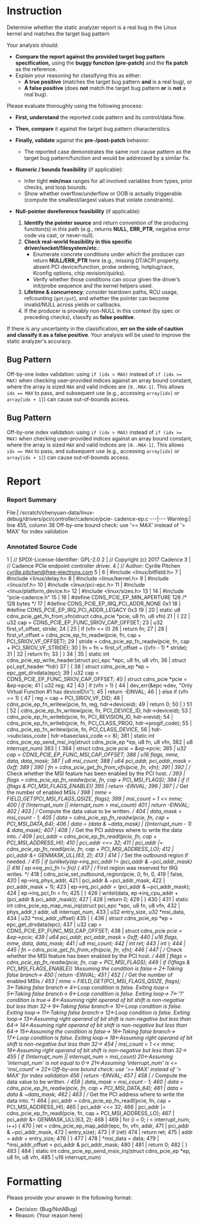# Instruction

Determine whether the static analyzer report is a real bug in the Linux kernel and matches the target bug pattern

Your analysis should:
- **Compare the report against the provided target bug pattern specification,** using the **buggy function (pre-patch)** and the **fix patch** as the reference.
- Explain your reasoning for classifying this as either:
  - **A true positive** (matches the target bug pattern **and** is a real bug), or
  - **A false positive** (does **not** match the target bug pattern **or** is **not** a real bug).

Please evaluate thoroughly using the following process:

- **First, understand** the reported code pattern and its control/data flow.
- **Then, compare** it against the target bug pattern characteristics.
- **Finally, validate** against the **pre-/post-patch** behavior:
  - The reported case demonstrates the same root cause pattern as the target bug pattern/function and would be addressed by a similar fix.

- **Numeric / bounds feasibility** (if applicable):
  - Infer tight **min/max** ranges for all involved variables from types, prior checks, and loop bounds.
  - Show whether overflow/underflow or OOB is actually triggerable (compute the smallest/largest values that violate constraints).

- **Null-pointer dereference feasibility** (if applicable):
  1. **Identify the pointer source** and return convention of the producing function(s) in this path (e.g., returns **NULL**, **ERR_PTR**, negative error code via cast, or never-null).
  2. **Check real-world feasibility in this specific driver/socket/filesystem/etc.**:
     - Enumerate concrete conditions under which the producer can return **NULL/ERR_PTR** here (e.g., missing DT/ACPI property, absent PCI device/function, probe ordering, hotplug/race, Kconfig options, chip revision/quirks).
     - Verify whether those conditions can occur given the driver’s init/probe sequence and the kernel helpers used.
  3. **Lifetime & concurrency**: consider teardown paths, RCU usage, refcounting (`get/put`), and whether the pointer can become invalid/NULL across yields or callbacks.
  4. If the producer is provably non-NULL in this context (by spec or preceding checks), classify as **false positive**.

If there is any uncertainty in the classification, **err on the side of caution and classify it as a false positive**. Your analysis will be used to improve the static analyzer's accuracy.

## Bug Pattern

Off-by-one index validation: using `if (idx > MAX)` instead of `if (idx >= MAX)` when checking user-provided indices against an array bound constant, where the array is sized `MAX` and valid indices are `[0..MAX-1]`. This allows `idx == MAX` to pass, and subsequent use (e.g., accessing `array[idx]` or `array[idx + 1]`) can cause out-of-bounds access.

## Bug Pattern

Off-by-one index validation: using `if (idx > MAX)` instead of `if (idx >= MAX)` when checking user-provided indices against an array bound constant, where the array is sized `MAX` and valid indices are `[0..MAX-1]`. This allows `idx == MAX` to pass, and subsequent use (e.g., accessing `array[idx]` or `array[idx + 1]`) can cause out-of-bounds access.

# Report

### Report Summary

File:| /scratch/chenyuan-data/linux-debug/drivers/pci/controller/cadence/pcie-
cadence-ep.c
---|---
Warning:| line 455, column 38
Off-by-one bound check: use '>= MAX' instead of '> MAX' for index validation

### Annotated Source Code


1     | // SPDX-License-Identifier: GPL-2.0
2     | // Copyright (c) 2017 Cadence
3     | // Cadence PCIe endpoint controller driver.
4     | // Author: Cyrille Pitchen <cyrille.pitchen@free-electrons.com>
5     |
6     | #include <linux/bitfield.h>
7     | #include <linux/delay.h>
8     | #include <linux/kernel.h>
9     | #include <linux/of.h>
10    | #include <linux/pci-epc.h>
11    | #include <linux/platform_device.h>
12    | #include <linux/sizes.h>
13    |
14    | #include "pcie-cadence.h"
15    |
16    | #define CDNS_PCIE_EP_MIN_APERTURE		128	/* 128 bytes */
17    | #define CDNS_PCIE_EP_IRQ_PCI_ADDR_NONE		0x1
18    | #define CDNS_PCIE_EP_IRQ_PCI_ADDR_LEGACY	0x3
19    |
20    | static u8 cdns_pcie_get_fn_from_vfn(struct cdns_pcie *pcie, u8 fn, u8 vfn)
21    | {
22    | 	u32 cap = CDNS_PCIE_EP_FUNC_SRIOV_CAP_OFFSET;
23    | 	u32 first_vf_offset, stride;
24    |
25    |  if (vfn == 0)
26    |  return fn;
27    |
28    | 	first_vf_offset = cdns_pcie_ep_fn_readw(pcie, fn, cap + PCI_SRIOV_VF_OFFSET);
29    | 	stride = cdns_pcie_ep_fn_readw(pcie, fn, cap +  PCI_SRIOV_VF_STRIDE);
30    | 	fn = fn + first_vf_offset + ((vfn - 1) * stride);
31    |
32    |  return fn;
33    | }
34    |
35    | static int cdns_pcie_ep_write_header(struct pci_epc *epc, u8 fn, u8 vfn,
36    |  struct pci_epf_header *hdr)
37    | {
38    |  struct cdns_pcie_ep *ep = epc_get_drvdata(epc);
39    | 	u32 cap = CDNS_PCIE_EP_FUNC_SRIOV_CAP_OFFSET;
40    |  struct cdns_pcie *pcie = &ep->pcie;
41    | 	u32 reg;
42    |
43    |  if (vfn > 1) {
44    |  dev_err(&epc->dev, "Only Virtual Function #1 has deviceID\n");
45    |  return -EINVAL;
46    | 	} else if (vfn == 1) {
47    | 		reg = cap + PCI_SRIOV_VF_DID;
48    | 		cdns_pcie_ep_fn_writew(pcie, fn, reg, hdr->deviceid);
49    |  return 0;
50    | 	}
51    |
52    | 	cdns_pcie_ep_fn_writew(pcie, fn, PCI_DEVICE_ID, hdr->deviceid);
53    | 	cdns_pcie_ep_fn_writeb(pcie, fn, PCI_REVISION_ID, hdr->revid);
54    | 	cdns_pcie_ep_fn_writeb(pcie, fn, PCI_CLASS_PROG, hdr->progif_code);
55    | 	cdns_pcie_ep_fn_writew(pcie, fn, PCI_CLASS_DEVICE,
56    | 			       hdr->subclass_code | hdr->baseclass_code << 8);
381   | static int cdns_pcie_ep_send_msi_irq(struct cdns_pcie_ep *ep, u8 fn, u8 vfn,
382   | 				     u8 interrupt_num)
383   | {
384   |  struct cdns_pcie *pcie = &ep->pcie;
385   | 	u32 cap = CDNS_PCIE_EP_FUNC_MSI_CAP_OFFSET;
386   | 	u16 flags, mme, data, data_mask;
387   | 	u8 msi_count;
388   | 	u64 pci_addr, pci_addr_mask = 0xff;
389   |
390   | 	fn = cdns_pcie_get_fn_from_vfn(pcie, fn, vfn);
391   |
392   |  /* Check whether the MSI feature has been enabled by the PCI host. */
393   | 	flags = cdns_pcie_ep_fn_readw(pcie, fn, cap + PCI_MSI_FLAGS);
394   |  if (!(flags & PCI_MSI_FLAGS_ENABLE))
395   |  return -EINVAL;
396   |
397   |  /* Get the number of enabled MSIs */
398   | 	mme = FIELD_GET(PCI_MSI_FLAGS_QSIZE, flags);
399   | 	msi_count = 1 << mme;
400   |  if (!interrupt_num || interrupt_num > msi_count)
401   |  return -EINVAL;
402   |
403   |  /* Compute the data value to be written. */
404   | 	data_mask = msi_count - 1;
405   | 	data = cdns_pcie_ep_fn_readw(pcie, fn, cap + PCI_MSI_DATA_64);
406   | 	data = (data & ~data_mask) | ((interrupt_num - 1) & data_mask);
407   |
408   |  /* Get the PCI address where to write the data into. */
409   | 	pci_addr = cdns_pcie_ep_fn_readl(pcie, fn, cap + PCI_MSI_ADDRESS_HI);
410   | 	pci_addr <<= 32;
411   | 	pci_addr |= cdns_pcie_ep_fn_readl(pcie, fn, cap + PCI_MSI_ADDRESS_LO);
412   | 	pci_addr &= GENMASK_ULL(63, 2);
413   |
414   |  /* Set the outbound region if needed. */
415   |  if (unlikely(ep->irq_pci_addr != (pci_addr & ~pci_addr_mask) ||
416   |  ep->irq_pci_fn != fn)) {
417   |  /* First region was reserved for IRQ writes. */
418   | 		cdns_pcie_set_outbound_region(pcie, 0, fn, 0,
419   | 					      false,
420   | 					      ep->irq_phys_addr,
421   | 					      pci_addr & ~pci_addr_mask,
422   | 					      pci_addr_mask + 1);
423   | 		ep->irq_pci_addr = (pci_addr & ~pci_addr_mask);
424   | 		ep->irq_pci_fn = fn;
425   | 	}
426   |  writel(data, ep->irq_cpu_addr + (pci_addr & pci_addr_mask));
427   |
428   |  return 0;
429   | }
430   |
431   | static int cdns_pcie_ep_map_msi_irq(struct pci_epc *epc, u8 fn, u8 vfn,
432   | 				    phys_addr_t addr, u8 interrupt_num,
433   | 				    u32 entry_size, u32 *msi_data,
434   | 				    u32 *msi_addr_offset)
435   | {
436   |  struct cdns_pcie_ep *ep = epc_get_drvdata(epc);
437   | 	u32 cap = CDNS_PCIE_EP_FUNC_MSI_CAP_OFFSET;
438   |  struct cdns_pcie *pcie = &ep->pcie;
439   | 	u64 pci_addr, pci_addr_mask = 0xff;
440   | 	u16 flags, mme, data, data_mask;
441   | 	u8 msi_count;
442   |  int ret;
443   |  int i;
444   |
445   | 	fn = cdns_pcie_get_fn_from_vfn(pcie, fn, vfn);
446   |
447   |  /* Check whether the MSI feature has been enabled by the PCI host. */
448   | 	flags = cdns_pcie_ep_fn_readw(pcie, fn, cap + PCI_MSI_FLAGS);
449   |  if (!(flags & PCI_MSI_FLAGS_ENABLE))
    1Assuming the condition is false→
    2←Taking false branch→
450   |  return -EINVAL;
451   |
452   |  /* Get the number of enabled MSIs */
453   |  mme = FIELD_GET(PCI_MSI_FLAGS_QSIZE, flags);
    3←Taking false branch→
    4←Loop condition is false.  Exiting loop→
    5←Taking false branch→
    6←Loop condition is false.  Exiting loop→
    7←'?' condition is true→
    8←Assuming right operand of bit shift is non-negative but less than 32→
    9←Taking false branch→
    10←Loop condition is false.  Exiting loop→
    11←Taking false branch→
    12←Loop condition is false.  Exiting loop→
    13←Assuming right operand of bit shift is non-negative but less than 64→
    14←Assuming right operand of bit shift is non-negative but less than 64→
    15←Assuming the condition is false→
    16←Taking false branch→
    17←Loop condition is false.  Exiting loop→
    18←Assuming right operand of bit shift is non-negative but less than 32→
454   |  msi_count = 1 << mme;
    19←Assuming right operand of bit shift is non-negative but less than 32→
455   |  if (!interrupt_num || interrupt_num > msi_count)
    20←Assuming 'interrupt_num' is not equal to 0→
    21←Assuming 'interrupt_num' is <= 'msi_count'→
    22←Off-by-one bound check: use '>= MAX' instead of '> MAX' for index validation
456   |  return -EINVAL;
457   |
458   |  /* Compute the data value to be written. */
459   | 	data_mask = msi_count - 1;
460   | 	data = cdns_pcie_ep_fn_readw(pcie, fn, cap + PCI_MSI_DATA_64);
461   | 	data = data & ~data_mask;
462   |
463   |  /* Get the PCI address where to write the data into. */
464   | 	pci_addr = cdns_pcie_ep_fn_readl(pcie, fn, cap + PCI_MSI_ADDRESS_HI);
465   | 	pci_addr <<= 32;
466   | 	pci_addr |= cdns_pcie_ep_fn_readl(pcie, fn, cap + PCI_MSI_ADDRESS_LO);
467   | 	pci_addr &= GENMASK_ULL(63, 2);
468   |
469   |  for (i = 0; i < interrupt_num; i++) {
470   | 		ret = cdns_pcie_ep_map_addr(epc, fn, vfn, addr,
471   | 					    pci_addr & ~pci_addr_mask,
472   | 					    entry_size);
473   |  if (ret)
474   |  return ret;
475   | 		addr = addr + entry_size;
476   | 	}
477   |
478   | 	*msi_data = data;
479   | 	*msi_addr_offset = pci_addr & pci_addr_mask;
480   |
481   |  return 0;
482   | }
483   |
484   | static int cdns_pcie_ep_send_msix_irq(struct cdns_pcie_ep *ep, u8 fn, u8 vfn,
485   | 				      u16 interrupt_num)

# Formatting

Please provide your answer in the following format:

- Decision: {Bug/NotABug}
- Reason: {Your reason here}
